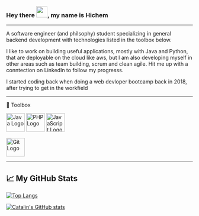 ### Hey there <img src="https://raw.githubusercontent.com/MartinHeinz/MartinHeinz/master/wave.gif" width="30px">, my name is Hichem

---
A software engineer (and philsophy) student specializing in general backend development with technologies listed in the toolbox below.

I like to work on building useful applications, mostly with Java and Python, that are deployable on the cloud like aws, but I am also developing myself in other areas such as team building, scrum and clean agile. Hit me up with a conntection on LinkedIn to follow my progresss.

I started coding back when doing a web devloper bootcamp back in 2018, after trying to get in the workfield 

---

🧰 Toolbox

<img src="https://cdn.worldvectorlogo.com/logos/java.svg" alt="Java Logo" width="50" height="50"/> <img src="https://cdn.worldvectorlogo.com/logos/php.svg" alt="PHP Logo" width="50" height="50"/> <img src="https://cdn.worldvectorlogo.com/logos/javascript.svg" alt="JavaScript Logo" width="50" height="50"/> 

<img src="https://cdn.worldvectorlogo.com/logos/git.svg" alt="Git Logo" width="50" height="50"/>

---






<!--
**Htou/Htou** is a ✨ _special_ ✨ repository because its `README.md` (this file) appears on your GitHub profile.

Here are some ideas to get you started:

- 🔭 I’m currently working on ...
- 🌱 I’m currently learning ...
- 👯 I’m looking to collaborate on ...
- 🤔 I’m looking for help with ...
- 💬 Ask me about ...
- 📫 How to reach me: ...
- 😄 Pronouns: ...
- ⚡ Fun fact: ...
-->

## &#x1f4c8; My GitHub Stats

[![Top Langs](https://github-readme-stats.vercel.app/api/top-langs/?username=Htou&hide=java,html,css&theme=radical)](https://github.com/anuraghazra/github-readme-stats)

[![Catalin's GitHub stats](https://github-readme-stats.vercel.app/api?username=Htou&theme=radical)](https://github.com/anuraghazra/github-readme-stats)

